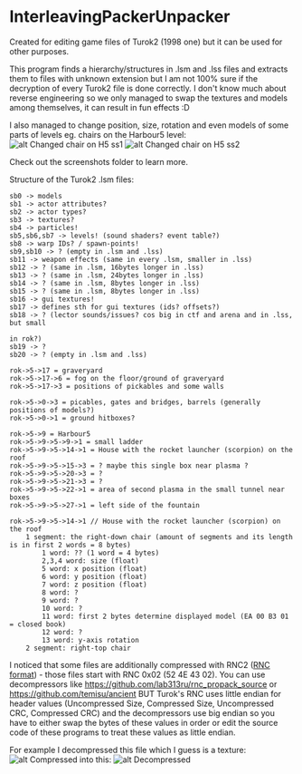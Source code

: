 # InterleavingPackerUnpacker
Created for editing game files of Turok2 (1998 one) but it can be used for other purposes.

This program finds a hierarchy/structures in .lsm and .lss files and extracts them to files with unknown extension but I am not 100% sure if the decryption of every Turok2 file is done correctly. I don't know much about reverse engineering so we only managed to swap the textures and models among themselves, it can result in fun effects :D

I also managed to change position, size, rotation and even models of some parts of levels eg. chairs on the Harbour5 level:
![alt Changed chair on H5 ss1](https://cdn.discordapp.com/attachments/272226370158067713/833374543631745054/unknown.png)
![alt Changed chair on H5 ss2](https://cdn.discordapp.com/attachments/272226370158067713/833374613744386058/unknown.png)

Check out the screenshots folder to learn more.

Structure of the Turok2 .lsm files:
```
sb0 -> models
sb1 -> actor attributes?
sb2 -> actor types?
sb3 -> textures?
sb4 -> particles!
sb5,sb6,sb7 -> levels! (sound shaders? event table?)
sb8 -> warp IDs? / spawn-points!
sb9,sb10 -> ? (empty in .lsm and .lss)
sb11 -> weapon effects (same in every .lsm, smaller in .lss)
sb12 -> ? (same in .lsm, 16bytes longer in .lss)
sb13 -> ? (same in .lsm, 24bytes longer in .lss)
sb14 -> ? (same in .lsm, 8bytes longer in .lss)
sb15 -> ? (same in .lsm, 8bytes longer in .lss)
sb16 -> gui textures! 
sb17 -> defines sth for gui textures (ids? offsets?)
sb18 -> ? (lector sounds/issues? cos big in ctf and arena and in .lss, but small 

in rok?)
sb19 -> ?
sb20 -> ? (empty in .lsm and .lss)
 
rok->5->17 = graveryard
rok->5->17->6 = fog on the floor/ground of graveryard
rok->5->17->3 = positions of pickables and some walls

rok->5->0->3 = picables, gates and bridges, barrels (generally positions of models?)
rok->5->0->1 = ground hitboxes?

rok->5->9 = Harbour5 
rok->5->9->5->9->1 = small ladder
rok->5->9->5->14->1 = House with the rocket launcher (scorpion) on the roof
rok->5->9->5->15->3 = ? maybe this single box near plasma ?
rok->5->9->5->20->3 = ?
rok->5->9->5->21->3 = ?
rok->5->9->5->22->1 = area of second plasma in the small tunnel near boxes
rok->5->9->5->27->1 = left side of the fountain

rok->5->9->5->14->1 // House with the rocket launcher (scorpion) on the roof
	1 segment: the right-down chair (amount of segments and its length is in first 2 words = 8 bytes)
		1 word: ?? (1 word = 4 bytes)
		2,3,4 word: size (float)  
		5 word: x position (float)
		6 word: y position (float)
		7 word: z position (float)
		8 word: ?
		9 word: ?
		10 word: ?
		11 word: first 2 bytes determine displayed model (EA 00 B3 01 = closed book)
		12 word: ?
		13 word: y-axis rotation
	2 segment: right-top chair
```

I noticed that some files are additionally compressed with RNC2 ([RNC format](https://segaretro.org/Rob_Northen_compression "Rob Northen compression")) - those files start with RNC 0x02 (52 4E 43 02). You can use decompressors like https://github.com/lab313ru/rnc_propack_source or https://github.com/temisu/ancient BUT Turok's RNC uses little endian for header values (Uncompressed Size, Compressed Size, Uncompressed CRC, Compressed CRC) and the decompressors use big endian so you have to either swap the bytes of these values in order or edit the source code of these programs to treat these values as little endian.

For example I decompressed this file which I guess is a texture:
![alt Compressed](https://cdn.discordapp.com/attachments/272226370158067713/833636951369711617/rnc_compressed.png)
into this:
![alt Decompressed](https://cdn.discordapp.com/attachments/272226370158067713/833636989102063666/rnc_decompressed.png)
